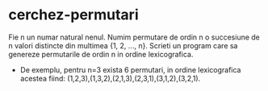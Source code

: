 # cerchez-permutari
Fie n un numar natural nenul. Numim permutare de ordin n o succesiune de n valori distincte din multimea {1, 2, ..., n}. Scrieti un program care sa genereze permutarile de ordin n in ordine lexicografica.
* De exemplu, pentru n=3 exista 6 permutari, in ordine lexicografica acestea fiind: (1,2,3),(1,3,2),(2,1,3),(2,3,1),(3,1,2),(3,2,1).
